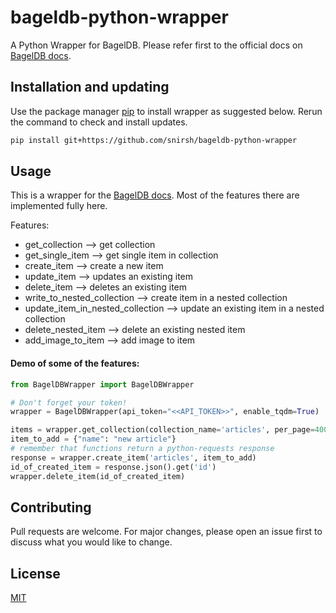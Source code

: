 # bageldb-python-wrapper
A Python Wrapper for BagelDB.
Please refer first to the official docs on [BagelDB docs](https://docs.bageldb.com).

## Installation and updating
Use the package manager [pip](https://pip.pypa.io/en/stable/) to install wrapper as suggested below. 
Rerun the command to check and install updates.
```bash
pip install git+https://github.com/snirsh/bageldb-python-wrapper
```

## Usage
This is a wrapper for the [BagelDB docs](https://docs.bageldb.com).
Most of the features there are implemented fully here.

Features:
*  get_collection --> get collection
*  get_single_item --> get single item in collection
*  create_item --> create a new item
*  update_item --> updates an existing item
*  delete_item --> deletes an existing item
*  write_to_nested_collection --> create item in a nested collection
*  update_item_in_nested_collection --> update an existing item in a nested collection
*  delete_nested_item --> delete an existing nested item
*  add_image_to_item --> add image to item

#### Demo of some of the features:
```python
from BagelDBWrapper import BagelDBWrapper

# Don't forget your token!
wrapper = BagelDBWrapper(api_token="<<API_TOKEN>>", enable_tqdm=True)  # enabling progress logging

items = wrapper.get_collection(collection_name='articles', per_page=400, project_on="name,title", queries=[("name","!=","some")])
item_to_add = {"name": "new article"}
# remember that functions return a python-requests response
response = wrapper.create_item('articles', item_to_add)
id_of_created_item = response.json().get('id')
wrapper.delete_item(id_of_created_item)
```

## Contributing
Pull requests are welcome. For major changes, please open an issue first to discuss what you would like to change.

## License
[MIT](https://choosealicense.com/licenses/mit/)
